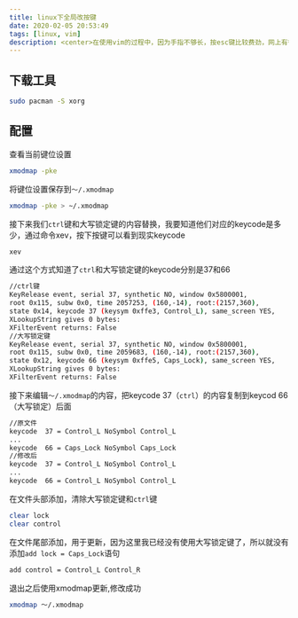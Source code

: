 ```yaml
---
title: linux下全局改按键
date: 2020-02-05 20:53:49
tags: [linux, vim]
description: <center>在使用vim的过程中，因为手指不够长，按esc键比较费劲，网上有很多人把capslk大写锁定键改为了esc键，还有的人把答谢锁定键改为了ctrl键，使用组合键ctrl+[进行退出，这里我采用第二种方案。</center>
---
```


## 下载工具

```bash
sudo pacman -S xorg 
```

## 配置

查看当前键位设置

```bash
xmodmap -pke
```

将键位设置保存到`～/.xmodmap`

```bash
xmodmap -pke > ~/.xmodmap  
```

接下来我们`ctrl`键和大写锁定键的内容替换，我要知道他们对应的keycode是多少，通过命令xev，按下按键可以看到现实keycode

```bash
xev
```

通过这个方式知道了`ctrl`和大写锁定键的keycode分别是37和66

```bash
//ctrl键
KeyRelease event, serial 37, synthetic NO, window 0x5800001,
root 0x115, subw 0x0, time 2057253, (160,-14), root:(2157,360),
state 0x14, keycode 37 (keysym 0xffe3, Control_L), same_screen YES,
XLookupString gives 0 bytes: 
XFilterEvent returns: False
//大写锁定键
KeyRelease event, serial 37, synthetic NO, window 0x5800001,
root 0x115, subw 0x0, time 2059683, (160,-14), root:(2157,360),
state 0x12, keycode 66 (keysym 0xffe5, Caps_Lock), same_screen YES,
XLookupString gives 0 bytes: 
XFilterEvent returns: False

```

接下来编辑`～/.xmodmap`的内容，把keycode 37（`ctrl`）的内容复制到keycod 66（大写锁定）后面

```bash
//原文件
keycode  37 = Control_L NoSymbol Control_L   
...
keycode  66 = Caps_Lock NoSymbol Caps_Lock
//修改后
keycode  37 = Control_L NoSymbol Control_L  
...
keycode  66 = Control_L NoSymbol Control_L  
```

在文件头部添加，清除大写锁定键和`ctrl`键

```bash
clear lock                                                                  
clear control  
```

在文件尾部添加，用于更新，因为这里我已经没有使用大写锁定键了，所以就没有添加`add lock = Caps_Lock`语句

```bash
add control = Control_L Control_R
```

退出之后使用xmodmap更新,修改成功

```bash
xmodmap ～/.xmodmap
```

